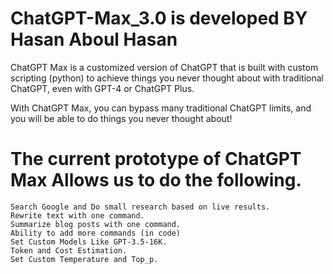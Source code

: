 # ChatGPT-Max_3.0 is developed BY Hasan Aboul Hasan

 ChatGPT Max is a customized version of ChatGPT that is built with custom scripting (python) to achieve things you never thought about with traditional ChatGPT, even with GPT-4 or ChatGPT Plus.
 
 With ChatGPT Max, you can bypass many traditional ChatGPT limits, and you will be able to do things you never thought about!

 # The current prototype of ChatGPT Max Allows us to do the following.

    Search Google and Do small research based on live results.
    Rewrite text with one command.
    Summarize blog posts with one command.
    Ability to add more commands (in code)
    Set Custom Models Like GPT-3.5-16K.
    Token and Cost Estimation.
    Set Custom Temperature and Top_p.

